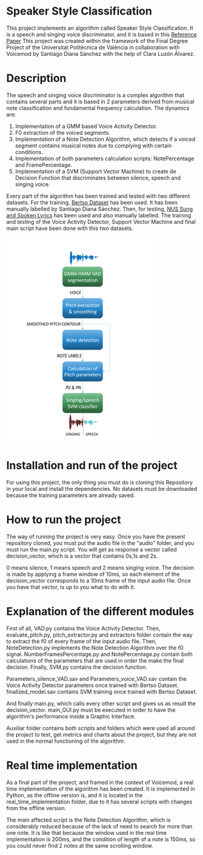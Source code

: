 # Speaker Style Classification
This project implements an algorithm called Speaker Style Classification. It is a speech and singing voice discriminator, and it is based in this [Reference Paper](https://www.isca-speech.org/archive_v0/IberSPEECH_2018/pdfs/IberS18_O4-4_Sarasola.pdf)
This project was created within the framework of the Final Degree Project of the Universitat Politècnica de València in collaboration with Voicemod by Santiago Diana Sánchez with the help of Clara Luzón Álvarez.

# Description
The speech and singing voice discriminator is a complex algorithm that contains several parts and it is based in 2 parameters derived from musical note classification and fundamental frequency calculation. The dynamics are:
1. Implementation of a GMM based Voice Activity Detector. 
2. F0 extraction of the voiced segments.
3. Implementation of a Note Detection Algorithm, which detects if a voiced segment contains musical notes due to complying with certain conditions. 
4. Implementation of both parameters calculation scripts: NotePercentage and FramePercentage. 
5. Implementation of a SVM (Support Vector Machine) to create de Decision Function that discriminates between silence, speech and singing voice. 

Every part of the algorithm has been trained and tested with two different datasets. For the training, [Bertso Dataset](https://drive.google.com/drive/folders/17OyEclSBwmxJMEjnFbB67iY5Q5UzTiaF) has been used. It has been manually labelled by Santiago Diana Sánchez. Then, for testing, [NUS Sung and Spoken Lyrics](https://drive.google.com/drive/folders/1HX25GDzPfp1bhFWhYrZIk-oY3A0Q_wgp) has been used and also manually labelled. The training and testing of the Voice Activity Detector, Support Vector Machine and final main script have been done with this two datasets.


![Diagram](img/diagram.png)


# Installation and run of the project
For using this project, the only thing you must do is cloning this Repository in your local and install the dependencies. No datasets must be downloaded because the training parameters are already saved.

# How to run the project
The way of running the project is very easy. Once you have the present repository cloned, you must put the audio file in the "audio" folder, and you must run the main.py script.
You will get as response a vector called decision_vector, which is a vector that contains 0s,1s and 2s.

0 means silence, 1 means speech and 2 means singing voice. The decision is made by applying a frame window of 10ms, so each element of the decision_vector corresponds to a 10ms frame of the input audio file. Once you have that vector, is up to you what to do with it. 

# Explanation of the different modules
First of all, VAD.py contains the Voice Activity Detector. Then, evaluate_pitch.py, pitch_extractor.py and extractors folder contain the way to extract the f0 of every frame of the input audio file. Then, NoteDetection.py implements the Note Detection Algorithm over the f0 signal. NumberFramesPercentage.py and NotePercentage.py contain both calculations of the parameters that are used in order the make the final decision. Finally, SVM.py contains the decision function.

Parameters_silence_VAD.sav and Parameters_voice_VAD.sav contain the Voice Activity Detector parameters once trained with Bertso Dataset. finalized_model.sav contains SVM training once trained with Bertso Dataset. 

And finally main.py, which calls every other script and gives us as result the decision_vector. main_GUI.py must be executed in order to have the algorithm's performance inside a Graphic Interface.

Auxiliar folder contains both scripts and folders which were used all around the project to test, get metrics and charts about the project, but they are not used in the normal
functioning of the algorithm. 

# Real time implementation
As a final part of the project, and framed in the context of Voicemod, a real time implementation of the algorithm has been created. It is implemented in Python, as the offline version is, and it is located in the real_time_implementation folder, due to it has several scripts with changes from the offline version. 

The main affected script is the Note Detection Algorithm, which is considerably reduced because of the lack of need to search for more than one note. It is like that because the window used in the real time implementation is 200ms, and the condition of length of a note is 150ms, so you could never find 2 notes at the same scrolling window. 